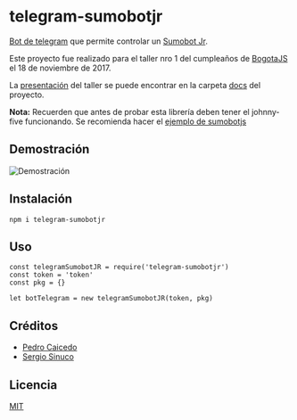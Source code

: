 # telegram-sumobotjr

[Bot de telegram](https://core.telegram.org/bots) que permite controlar un [Sumobot Jr](https://github.com/makenai/sumobot-jr). 

Este proyecto fue realizado para el taller nro 1 del cumpleaños de [BogotaJS](http://bogotajs.com/) el 18 de noviembre de 2017. 

La [presentación](https://github.com/caicedo1089/telegram-sumobotjr/blob/master/docs/Controlando%20un%20sumobotjr%20desde%20telegram.pdf) del taller se puede encontrar en la carpeta [docs](https://github.com/caicedo1089/telegram-sumobotjr/tree/master/docs) del proyecto.

<b>Nota:</b> Recuerden que antes de probar esta librería deben tener el johnny-five funcionando. Se recomienda hacer el [ejemplo de sumobotjs](https://github.com/makenai/sumobot-jr/blob/master/code_example/sumobot.js)

## Demostración

![Demostración](https://user-images.githubusercontent.com/10428238/33673458-bf91764a-da7a-11e7-99b9-56fb73649c13.gif)

## Instalación

```
npm i telegram-sumobotjr
```

## Uso

```
const telegramSumobotJR = require('telegram-sumobotjr')
const token = 'token'
const pkg = {}

let botTelegram = new telegramSumobotJR(token, pkg)
```

## Créditos
- [Pedro Caicedo](http://pcaicedo.com)
- [Sergio Sinuco](https://twitter.com/sergiosinuco)

## Licencia

[MIT](https://opensource.org/licenses/MIT)